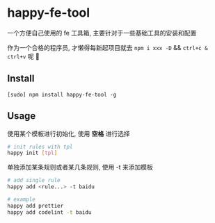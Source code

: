 # happy-fe-tool
一个方便自己使用的 fe 工具箱, 主要针对于一些基础工具的安装和配置

作为一个合格的程序员, 才懒得每新起项目就去 `npm i xxx -D` && `ctrl+c & ctrl+v` 呢 🌝

## Install
```
[sudo] npm install happy-fe-tool -g
```

## Usage

使用某个模板进行初始化, 使用 **空格** 进行选择

```bash
# init rules with tpl
happy init [tpl]
```

单独添加某条规则或者某几条规则, 使用 -t 来添加模板

```bash
# add single rule
happy add <rule...> -t baidu

# example
happy add prettier
happy add codelint -t baidu
```